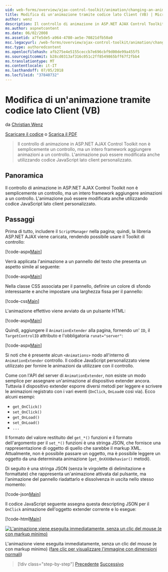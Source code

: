 ```yaml
---
uid: web-forms/overview/ajax-control-toolkit/animation/changing-an-animation-using-client-side-code-vb
title: Modifica di un'animazione tramite codice lato Client (VB) | Microsoft Docs
author: wenz
description: Il controllo di animazione in ASP.NET AJAX Control Toolkit non è semplicemente un controllo, ma un intero framework aggiungere animazioni a un controllo. L'animazione può inoltre...
ms.author: aspnetcontent
ms.date: 06/02/2008
ms.assetid: a7fe5de5-a964-4780-ae5e-70821dfb50a0
msc.legacyurl: /web-forms/overview/ajax-control-toolkit/animation/changing-an-animation-using-client-side-code-vb
msc.type: authoredcontent
ms.openlocfilehash: afb275e4e5155ceccb7e696cbf9d00de99a455f5
ms.sourcegitcommit: b28cd0313af316c051c2ff8549865bff67f2fbb4
ms.translationtype: MT
ms.contentlocale: it-IT
ms.lasthandoff: 07/05/2018
ms.locfileid: "37840732"
---
```

<a name="changing-an-animation-using-client-side-code-vb"></a>Modifica di un'animazione tramite codice lato Client (VB)
====================
da [Christian Wenz](https://github.com/wenz)

[Scaricare il codice](http://download.microsoft.com/download/f/9/a/f9a26acd-8df4-4484-8a18-199e4598f411/Animation11.vb.zip) o [Scarica il PDF](http://download.microsoft.com/download/6/7/1/6718d452-ff89-4d3f-a90e-c74ec2d636a3/animation11VB.pdf)

> Il controllo di animazione in ASP.NET AJAX Control Toolkit non è semplicemente un controllo, ma un intero framework aggiungere animazioni a un controllo. L'animazione può essere modificata anche utilizzando codice JavaScript lato client personalizzato.


## <a name="overview"></a>Panoramica

Il controllo di animazione in ASP.NET AJAX Control Toolkit non è semplicemente un controllo, ma un intero framework aggiungere animazioni a un controllo. L'animazione può essere modificata anche utilizzando codice JavaScript lato client personalizzato.

## <a name="steps"></a>Passaggi

Prima di tutto, includere il `ScriptManager` nella pagina; quindi, la libreria ASP.NET AJAX viene caricata, rendendo possibile usare il Toolkit di controllo:

[!code-aspx[Main](changing-an-animation-using-client-side-code-vb/samples/sample1.aspx)]

Verrà applicata l'animazione a un pannello del testo che presenta un aspetto simile al seguente:

[!code-aspx[Main](changing-an-animation-using-client-side-code-vb/samples/sample2.aspx)]

Nella classe CSS associata per il pannello, definire un colore di sfondo interessante e anche impostare una larghezza fissa per il pannello:

[!code-css[Main](changing-an-animation-using-client-side-code-vb/samples/sample3.css)]

L'animazione effettivo viene avviato da un pulsante HTML:

[!code-aspx[Main](changing-an-animation-using-client-side-code-vb/samples/sample4.aspx)]

Quindi, aggiungere il `AnimationExtender` alla pagina, fornendo un' `ID`, il `TargetControlID` attributo e l'obbligatoria `runat="server"`:

[!code-aspx[Main](changing-an-animation-using-client-side-code-vb/samples/sample5.aspx)]

Si noti che è presente alcun `<Animations>` nodo all'interno di `AnimationExtender` controllo. Il codice JavaScript personalizzato viene utilizzato per fornire le animazioni da utilizzare con il controllo.

Come con l'API del server di `AnimationExtender`, non esiste un modo semplice per assegnare un'animazione al dispositivo extender ancora. Tuttavia il dispositivo extender esporre diversi metodi per leggere e scrivere le animazioni registrato con i vari eventi (`OnClick`, `OnLoad`e così via). Ecco alcuni esempi:

- `get_OnClick()`
- `set_OnClick()`
- `get_OnLoad()`
- `set_OnLoad()`
- `...`

Il formato del valore restituito del `get_*()` funzioni e il formato dell'argomento per il `set_*()` funzioni è una stringa JSON, che fornisce una rappresentazione di oggetto di quello che sarebbe il markup XML. Attualmente, non è possibile passare un oggetto, ma è possibile leggere un oggetto da una determinata animazione (`get_OnXXXBehavior()` metodi).

Di seguito è una stringa JSON (senza le virgolette di delimitazione e formattate) che rappresenta un'animazione attivata dal pulsante, ma l'animazione del pannello riadattarlo e dissolvenza in uscita nello stesso momento:

[!code-json[Main](changing-an-animation-using-client-side-code-vb/samples/sample6.json)]

Il codice JavaScript seguente assegna questa descripting JSON per il `OnClick` animazione dell'oggetto extender corrente e lo esegue:

[!code-html[Main](changing-an-animation-using-client-side-code-vb/samples/sample7.html)]


[![L'animazione viene eseguita immediatamente, senza un clic del mouse (e con markup minimo)](changing-an-animation-using-client-side-code-vb/_static/image2.png)](changing-an-animation-using-client-side-code-vb/_static/image1.png)

L'animazione viene eseguita immediatamente, senza un clic del mouse (e con markup minimo) ([fare clic per visualizzare l'immagine con dimensioni normali](changing-an-animation-using-client-side-code-vb/_static/image3.png))

> [!div class="step-by-step"]
> [Precedente](executing-animations-using-client-side-code-vb.md)
> [Successivo](animating-an-updatepanel-control-vb.md)
